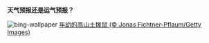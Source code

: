 
**天气预报还是运气预报？**

![bing-wallpaper](https://www.bing.com/th?id=OHR.AustriaMarmot_ZH-CN2303743586_1920x1080.jpg)
[年幼的高山土拨鼠 (© Jonas Fichtner-Pflaum/Getty Images)](https://www.bing.com/search?q=%E5%9C%9F%E6%8B%A8%E9%BC%A0%E6%97%A5&amp;form=hpcapt&amp;mkt=zh-cn)
  